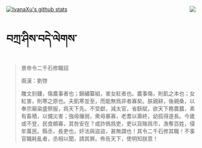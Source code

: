 [![IvanaXu's github stats](https://github-readme-stats.vercel.app/api?username=IvanaXu&show_icons=true&theme=vue-dark)](https://github.com/anuraghazra/github-readme-stats)
<img align="right" src="https://github-readme-stats.vercel.app/api/top-langs/?username=IvanaXu&langs_count=3&theme=graywhite" />
# བཀྲ་ཤིས་བདེ་ལེགས་
> 景帝令二千石修職詔
> 
> 兩漢：劉啓 
> 
> 雕文刻鏤，傷農事者也；錦繡纂組，害女紅者也。農事傷，則飢之本也；女紅害，則寒之原也。夫飢寒並至，而能無爲非者寡矣。朕親耕，後親桑，以奉宗廟粢盛祭服，爲天下先。不受獻，減太官，省繇賦，欲天下務農蠶，素有畜積，以備災害；強毋攘弱，衆毋暴寡，老耆以壽終，幼孤得遂長。今歲或不登，民食頗寡，其咎安在？或詐僞爲吏，吏以貨賂爲市，漁奪百姓，侵牟萬民。縣丞，長吏也，奸法與盜盜，甚無謂也！其令二千石修其職！不事官職耗亂者，丞相以聞，請其罪。佈告天下，使明知朕意！
>